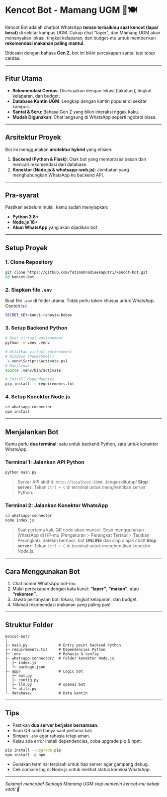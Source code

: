 # Kencot Bot - Mamang UGM 🤖🍽️

Kencot Bot adalah chatbot WhatsApp **teman terbaikmu saat kencot (lapar berat)** di sekitar kampus UGM.
Cukup chat "laper", dan Mamang UGM akan menanyakan lokasi, tingkat kelaparan, dan budget-mu untuk memberikan **rekomendasi makanan paling mantul**.

Didesain dengan bahasa **Gen Z**, bot ini bikin percakapan santai tapi tetap cerdas.

---

## Fitur Utama

* **Rekomendasi Cerdas**: Disesuaikan dengan lokasi (fakultas), tingkat kelaparan, dan budget.
* **Database Kantin UGM**: Lengkap dengan kantin populer di sekitar kampus.
* **Santai & Seru**: Bahasa Gen Z yang bikin interaksi nggak kaku.
* **Mudah Digunakan**: Chat langsung di WhatsApp seperti ngobrol biasa.

---

## Arsitektur Proyek

Bot ini menggunakan **arsitektur hybrid** yang efisien:

1. **Backend (Python & Flask)**: Otak bot yang memproses pesan dan mencari rekomendasi dari database.
2. **Konektor (Node.js & whatsapp-web.js)**: Jembatan yang menghubungkan WhatsApp ke backend API.

---

## Pra-syarat

Pastikan sebelum mulai, kamu sudah menyiapkan:

* **Python 3.8+**
* **Node.js 18+**
* **Akun WhatsApp** yang akan dijadikan bot

---

## Setup Proyek

### 1. Clone Repository

```bash
git clone https://github.com/fatimahnadiaekaputri/kencot-bot.git
cd kencot-bot
```

### 2. Siapkan file `.env`

Buat file `.env` di folder utama. Tidak perlu token khusus untuk WhatsApp. Contoh isi:

```bash
SECRET_KEY=kunci-rahasia-bebas
```

### 3. Setup Backend Python

```bash
# Buat virtual environment
python -m venv .venv

# Aktifkan virtual environment
# Windows (PowerShell)
.\.venv\Scripts\Activate.ps1
# Mac/Linux
source .venv/bin/activate

# Install dependencies
pip install -r requirements.txt
```

### 4. Setup Konektor Node.js

```bash
cd whatsapp-connector
npm install
```

---

## Menjalankan Bot

Kamu perlu **dua terminal**: satu untuk backend Python, satu untuk konektor WhatsApp.

### Terminal 1: Jalankan API Python

```bash
python main.py
```

> Server API aktif di `http://localhost:5000`. Jangan ditutup!
> **Stop server:** Tekan `Ctrl + C` di terminal untuk menghentikan server Python.

### Terminal 2: Jalankan Konektor WhatsApp

```bash
cd whatsapp-connector
node index.js
```

> Saat pertama kali, QR code akan muncul. Scan menggunakan WhatsApp di HP-mu (Pengaturan > Perangkat Tertaut > Tautkan Perangkat).
> Setelah berhasil, bot **ONLINE** dan siap diajak chat!
> **Stop server:** Tekan `Ctrl + C` di terminal untuk menghentikan konektor Node.js.

---

## Cara Menggunakan Bot

1. Chat nomor WhatsApp bot-mu.
2. Mulai percakapan dengan kata kunci: **“laper”**, **“makan”**, atau **“rekomen”**.
3. Jawab pertanyaan bot: lokasi, tingkat kelaparan, dan budget.
4. Nikmati rekomendasi makanan yang paling pas!

---

## Struktur Folder

```
kencot-bot/
│
├─ main.py              # Entry point backend Python
├─ requirements.txt     # Dependencies Python
├─ .env                 # Rahasia & config
├─ whatsapp-connector/  # Folder konektor Node.js
│  ├─ index.js
│  └─ package.json
├─ app/                 # Logic bot
│  ├─ bot.py
│  ├─ config.py
│  ├─ llm.py            # openai bot
│  └─ utils.py
└─ database/            # Data kantin
```

---

## Tips

* Pastikan **dua server berjalan bersamaan**.
* Scan QR code hanya saat pertama kali.
* Simpan `.env` agar rahasia tetap aman.
* Kalau ada error install dependencies, coba upgrade pip & npm:

```bash
pip install --upgrade pip
npm install -g npm
```

* Gunakan terminal terpisah untuk tiap server agar gampang debug.
* Cek console log di Node.js untuk melihat status koneksi WhatsApp.

---

*Selamat mencoba! Semoga Mamang UGM siap nemenin kencot-mu setiap saat! 🤤*
